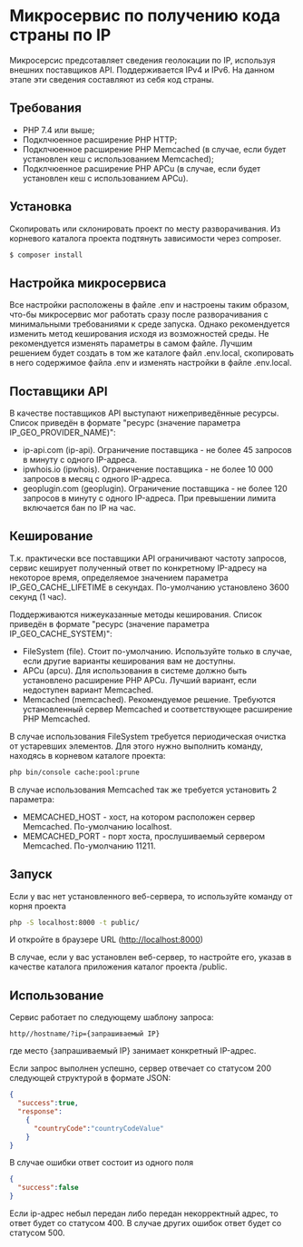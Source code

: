 Микросервис по получению кода страны по IP
==========================================

Микросерсис предсотавляет сведения геолокации по IP, используя внешних поставщиков API.
Поддерживается IPv4 и IPv6.
На данном этапе эти сведения составляют из себя код страны.

Требования
----------

* PHP 7.4 или выше;
* Подклчюенное расширение PHP HTTP;
* Подклчюенное расширение PHP Memcached (в случае, если будет установлен кеш с использованием Memcached);
* Подклчюенное расширение PHP APCu (в случае, если будет установлен кеш с использованием APCu).

Установка
---------

Скопировать или склонировать проект по месту разворачивания.
Из корневого каталога проекта подтянуть зависимости через composer.
```bash
$ composer install
```

Настройка микросервиса
----------------------

Все настройки расположены в файле .env и настроены таким образом, что-бы микросервис мог работать сразу
после разворачивания с минимальными требованиями к среде запуска.
Однако рекомендуется изменить метод кеширования исходя из возможностей среды.
Не рекомендуется изменять параметры в самом файле. Лучшим решением будет создать в том же каталоге файл .env.local,
скопировать в него содержимое файла .env и изменять настройки в файле .env.local.

Поставщики API
--------------

В качестве поставщиков API выступают нижеприведённые ресурсы. Список приведён в формате "ресурс (значение параметра IP_GEO_PROVIDER_NAME)":

* ip-api.com (ip-api). Ограничение поставщика - не более 45 запросов в минуту с одного IP-адреса.
* ipwhois.io (ipwhois). Ограничение поставщика - не более 10 000 запросов в месяц с одного IP-адреса.
* geoplugin.com (geoplugin). Ограничение поставщика - не более 120 запросов в минуту с одного IP-адреса. При превышении лимита включается бан по IP на час.

Кеширование
-----------

Т.к. практически все поставщики API ограничивают частоту запросов, сервис кеширует полученный ответ по конкретному 
IP-адресу на некоторое время, определяемое значением параметра IP_GEO_CACHE_LIFETIME в секундах.
По-умолчанию установлено 3600 секунд (1 час).

Поддерживаются нижеуказанные методы кеширования. Список приведён в формате "ресурс (значение параметра IP_GEO_CACHE_SYSTEM)":
* FileSystem (file). Стоит по-умолчанию. Используйте только в случае, если другие варианты кеширования вам не доступны.
* APCu (apcu). Для использования в системе должно быть установлено расширение PHP APCu. Лучший вариант, если недоступен вариант Memcached.
* Memcached (memcached). Рекомендуемое решение. Требуются установленный сервер Memcached и соответствующее расширение PHP Memcached.

В случае использования FileSystem требуется периодическая очистка от устаревших элементов.
Для этого нужно выполнить команду, находясь в корневом каталоге проекта:

```bash
php bin/console cache:pool:prune
```

В случае использования Memcached так же требуется установить 2 параметра:
* MEMCACHED_HOST - хост, на котором расположен сервер Memcached. По-умолчанию localhost.
* MEMCACHED_PORT - порт хоста, прослушиваемый сервером Memcached. По-умолчанию 11211.

Запуск
------

Если у вас нет установленного веб-сервера, то используйте команду от корня проекта
```bash
php -S localhost:8000 -t public/
```

И откройте в браузере  URL (<http://localhost:8000>)

В случае, если у вас установлен веб-сервер, то настройте его, указав в качестве каталога приложения каталог проекта /public.

Использование
-------------

Сервис работает по следующему шаблону запроса:

```http request
http//hostname/?ip={запрашиваемый IP}
```

где место {запрашиваемый IP} занимает конкретный IP-адрес.

Если запрос выполнен успешно, сервер отвечает со статусом 200 следующей структурой в формате JSON: 
```json
{
  "success":true,
  "response":
    {
      "countryCode":"countryCodeValue"
    }
}
```

В случае ошибки ответ состоит из одного поля
```json
{
  "success":false
}
```

Если ip-адрес небыл передан либо передан некорректный адрес, то ответ будет со статусом 400.
В случае других ошибок ответ будет со статусом 500.